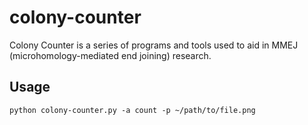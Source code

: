 # colony-counter
Colony Counter is a series of programs and tools used to aid in MMEJ (microhomology-mediated end joining) research.

## Usage
`python colony-counter.py -a count -p ~/path/to/file.png`
